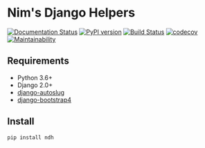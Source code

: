 # Nim's Django Helpers

[![Documentation Status](https://readthedocs.org/projects/ndh/badge/?version=latest)](https://ndh.readthedocs.io/en/latest/?badge=latest)
[![PyPI version](https://badge.fury.io/py/ndh.svg)](https://pypi.org/project/ndh)
[![Build Status](https://travis-ci.org/nim65s/ndh.svg?branch=master)](https://travis-ci.org/nim65s/ndh)
[![codecov](https://codecov.io/gh/nim65s/ndh/branch/master/graph/badge.svg?token=BLGISGCYKG)](https://codecov.io/gh/nim65s/ndh)
[![Maintainability](https://api.codeclimate.com/v1/badges/6737a84239590ddc0d1e/maintainability)](https://codeclimate.com/github/nim65s/ndh/maintainability)

## Requirements

- Python 3.6+
- Django 2.0+
- [django-autoslug](https://github.com/justinmayer/django-autoslug)
- [django-bootstrap4](https://github.com/zostera/django-bootstrap4)

## Install

`pip install ndh`
